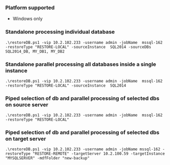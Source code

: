  ### Platform supported
 - Windows only
 ### Standalone processing individual database
 ```
 .\restoreDB.ps1 -vip 10.2.102.233 -username admin -jobName  mssql-162 -restoreType "RESTORE-LOCAL" -sourceInstance  SQL2014 -sourceDBs SQL2014_DB, MY_DB1, MY_DB2
```
 ### Standalone parallel processing all databases inside a single instance
 ```
 .\restoreDB.ps1 -vip 10.2.102.233 -username admin -jobName  mssql-162 -restoreType "RESTORE-LOCAL" -sourceInstance  SQL2014
```
 ### Piped selection of db and parallel processing of selected dbs on source server
 ```
 .\restoreDB.ps1 -vip 10.2.102.233 -username admin -jobName  mssql-162 -restoreType "RESTORE-LOCAL"
 ```

 ### Piped selection of db and parallel processing of selected dbs on target server
 ```
 .\restoreDB.ps1 -vip 10.2.102.233 -username admin -jobName mssql-162 -restoreType "RESTORE-REMOTE" -targetServer 10.2.100.59 -targetInstance "MYSQLSERVER" -mdfFolder "new-backup"
 ```
